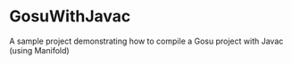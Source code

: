 # GosuWithJavac
A sample project demonstrating how to compile a Gosu project with Javac (using Manifold)
